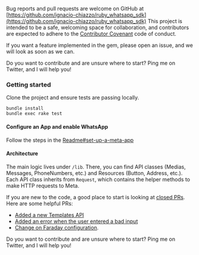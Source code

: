 Bug reports and pull requests are welcome on GitHub at [https://github.com/ignacio-chiazzo/ruby_whatsapp_sdk](https://github.com/ignacio-chiazzo/ruby_whatsapp_sdk) This project is intended to be a safe, welcoming space for collaboration, and contributors are expected to adhere to the [Contributor Covenant](http://contributor-covenant.org) code of conduct.

If you want a feature implemented in the gem, please open an issue, and we will look as soon as we can. 

Do you want to contribute and are unsure where to start? Ping me on Twitter, and I will help you!

### Getting started

Clone the project and ensure tests are passing locally.

```console
bundle install
bundle exec rake test
```

#### Configure an App and enable WhatsApp

Follow the steps in the [Readme#set-up-a-meta-app](/README.md#set-up-a-meta-app)

#### Architecture

The main logic lives under `/lib`. There, you can find API classes (Medias, Messages, PhoneNumbers, etc.) and Resources (Button, Address, etc.). 
Each API class inherits from `Request`, which contains the helper methods to make HTTP requests to Meta. 

If you are new to the code, a good place to start is looking at [closed PRs](https://github.com/ignacio-chiazzo/ruby_whatsapp_sdk/pulls?q=is%3Apr+is%3Aclosed). Here are some helpful PRs: 
- [Added a new Templates API](https://github.com/ignacio-chiazzo/ruby_whatsapp_sdk/pull/90)
- [Added an error when the user entered a bad input](https://github.com/ignacio-chiazzo/ruby_whatsapp_sdk/pull/89/files)
- [Change on Faraday configuration](https://github.com/ignacio-chiazzo/ruby_whatsapp_sdk/pull/123/files).

 Do you want to contribute and are unsure where to start? Ping me on Twitter, and I will help you!